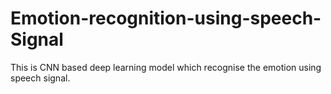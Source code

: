 # Emotion-recognition-using-speech-Signal
This is CNN based deep learning model which recognise the emotion using speech signal.
